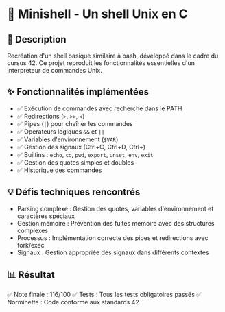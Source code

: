 # 🐚 Minishell - Un shell Unix en C

## 📝 Description
Recréation d'un shell basique similaire à bash, développé dans le cadre du cursus 42. 
Ce projet reproduit les fonctionnalités essentielles d'un interpreteur de commandes Unix.

## ✨ Fonctionnalités implémentées
- ✅ Exécution de commandes avec recherche dans le PATH
- ✅ Redirections (`>`, `>>`, `<`)
- ✅ Pipes (`|`) pour chaîner les commandes
- ✅ Operateurs logiques `&&` et `||`
- ✅ Variables d'environnement (`$VAR`)
- ✅ Gestion des signaux (Ctrl+C, Ctrl+D, Ctrl+\)
- ✅ Builtins : `echo`, `cd`, `pwd`, `export`, `unset`, `env`, `exit`
- ✅ Gestion des quotes simples et doubles
- ✅ Historique des commandes

## 💡 Défis techniques rencontrés
- Parsing complexe : Gestion des quotes, variables d'environnement et caractères spéciaux
- Gestion mémoire : Prévention des fuites mémoire avec des structures complexes
- Processus : Implémentation correcte des pipes et redirections avec fork/exec
- Signaux : Gestion appropriée des signaux dans différents contextes

## 📊 Résultat
✅ Note finale : 116/100
✅ Tests : Tous les tests obligatoires passés
✅ Norminette : Code conforme aux standards 42
